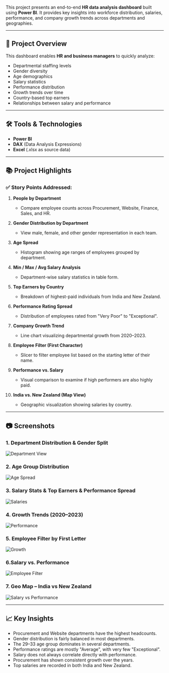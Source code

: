 This project presents an end-to-end **HR data analysis dashboard** built using **Power BI**. It provides key insights into workforce distribution, salaries, performance, and company growth trends across departments and geographies.

---

## 📁 Project Overview

This dashboard enables **HR and business managers** to quickly analyze:
- Departmental staffing levels
- Gender diversity
- Age demographics
- Salary statistics
- Performance distribution
- Growth trends over time
- Country-based top earners
- Relationships between salary and performance

---

## 🛠️ Tools & Technologies

- **Power BI**
- **DAX** (Data Analysis Expressions)
- **Excel** (.xlsx as source data)

---

## 📚 Project Highlights

### ✅ Story Points Addressed:

1. **People by Department**  
   - Compare employee counts across Procurement, Website, Finance, Sales, and HR.

2. **Gender Distribution by Department**  
   - View male, female, and other gender representation in each team.

3. **Age Spread**  
   - Histogram showing age ranges of employees grouped by department.

4. **Min / Max / Avg Salary Analysis**  
   - Department-wise salary statistics in table form.

5. **Top Earners by Country**  
   - Breakdown of highest-paid individuals from India and New Zealand.

6. **Performance Rating Spread**  
   - Distribution of employees rated from "Very Poor" to "Exceptional".

7. **Company Growth Trend**  
   - Line chart visualizing departmental growth from 2020–2023.

8. **Employee Filter (First Character)**  
   - Slicer to filter employee list based on the starting letter of their name.

9. **Performance vs. Salary**  
   - Visual comparison to examine if high performers are also highly paid.

10. **India vs. New Zealand (Map View)**  
    - Geographic visualization showing salaries by country.

---

## 📷 Screenshots

### 1. Department Distribution & Gender Split
![Department View](img%201.png)

### 2. Age Group Distribution
![Age Spread](img%202.png)

### 3. Salary Stats & Top Earners & Performance Spread
![Salaries](img%203.png)

### 4. Growth Trends (2020–2023)
![Performance](img%204.png)

### 5. Employee Filter by First Letter
![Growth](img%205.png)

### 6.Salary vs. Performance
![Employee Filter](img%206.png)

### 7. Geo Map – India vs New Zealand
![Salary vs Performance](img%207.png)

---

## 📈 Key Insights

- Procurement and Website departments have the highest headcounts.
- Gender distribution is fairly balanced in most departments.
- The 29–33 age group dominates in several departments.
- Performance ratings are mostly "Average", with very few "Exceptional".
- Salary does not always correlate directly with performance.
- Procurement has shown consistent growth over the years.
- Top salaries are recorded in both India and New Zealand.
